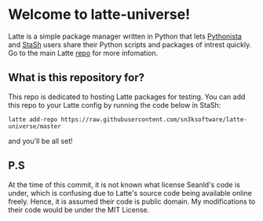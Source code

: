 # Welcome to latte-universe!
Latte is a simple package manager written in Python that lets [Pythonista](https://omz-software.com/pythonista) and [StaSh](https://github.com/ywangd/stash) users share their Python scripts and packages of intrest quickly.
Go to the main Latte [repo](https://github.com/sn3ksoftware/latte) for more infomation.

## What is this repository for?

This repo is dedicated to hosting Latte 
packages for testing. You can add this 
repo to your Latte config by running the 
code below in StaSh:

```
latte add-repo https://raw.githubusercontent.com/sn3ksoftware/latte-universe/master
```

and you'll be all set!

## P.S

At the time of this commit, it is not 
known what license Seanld's code is under, 
which is confusing due to Latte's source 
code being available online freely.
Hence, it is assumed their code is public 
domain. My modifications to their code 
would be under the MIT License.
